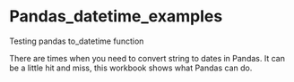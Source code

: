 # Pandas_datetime_examples
Testing pandas to_datetime function


There are times when you need to convert string to dates in Pandas. It can be a little hit and miss, this workbook shows what Pandas can do.

